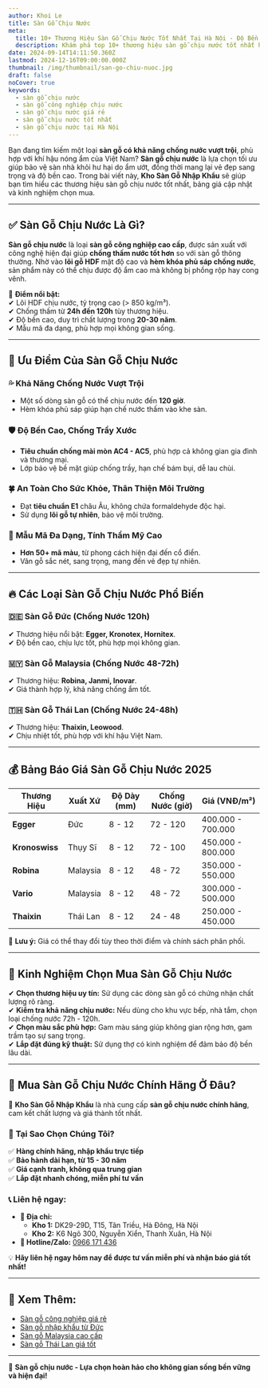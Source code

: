 ```yaml
---
author: Khoi Le
title: Sàn Gỗ Chịu Nước
meta:
  title: 10+ Thương Hiệu Sàn Gỗ Chịu Nước Tốt Nhất Tại Hà Nội - Độ Bền Vượt Trội
  description: Khám phá top 10+ thương hiệu sàn gỗ chịu nước tốt nhất hiện nay. Đánh giá ưu, nhược điểm, bảng giá và các mẫu sàn gỗ chịu nước được ưa chuộng nhất 2024.
date: 2024-09-14T14:11:50.360Z
lastmod: 2024-12-16T09:00:00.000Z
thumbnail: /img/thumbnail/san-go-chiu-nuoc.jpg
draft: false
noCover: true
keywords:
  - sàn gỗ chịu nước
  - sàn gỗ công nghiệp chịu nước
  - sàn gỗ chịu nước giá rẻ
  - sàn gỗ chịu nước tốt nhất
  - sàn gỗ chịu nước tại Hà Nội
---
```


Bạn đang tìm kiếm một loại **sàn gỗ có khả năng chống nước vượt trội**, phù hợp với khí hậu nóng ẩm của Việt Nam? **Sàn gỗ chịu nước** là lựa chọn tối ưu giúp bảo vệ sàn nhà khỏi hư hại do ẩm ướt, đồng thời mang lại vẻ đẹp sang trọng và độ bền cao. Trong bài viết này, **Kho Sàn Gỗ Nhập Khẩu** sẽ giúp bạn tìm hiểu các thương hiệu sàn gỗ chịu nước tốt nhất, bảng giá cập nhật và kinh nghiệm chọn mua.

---

## ✅ Sàn Gỗ Chịu Nước Là Gì?

**Sàn gỗ chịu nước** là loại **sàn gỗ công nghiệp cao cấp**, được sản xuất với công nghệ hiện đại giúp **chống thấm nước tốt hơn** so với sàn gỗ thông thường. Nhờ vào **lõi gỗ HDF** mật độ cao và **hèm khóa phủ sáp chống nước**, sản phẩm này có thể chịu được độ ẩm cao mà không bị phồng rộp hay cong vênh.

📌 **Điểm nổi bật:**  
✔ Lõi HDF chịu nước, tỷ trọng cao (> 850 kg/m³).  
✔ Chống thấm từ **24h đến 120h** tùy thương hiệu.  
✔ Độ bền cao, duy trì chất lượng trong **20-30 năm**.  
✔ Mẫu mã đa dạng, phù hợp mọi không gian sống.  

---

## 🌟 Ưu Điểm Của Sàn Gỗ Chịu Nước

### 💦 **Khả Năng Chống Nước Vượt Trội**
- Một số dòng sàn gỗ có thể chịu nước đến **120 giờ**.
- Hèm khóa phủ sáp giúp hạn chế nước thấm vào khe sàn.

### 🛡️ **Độ Bền Cao, Chống Trầy Xước**
- **Tiêu chuẩn chống mài mòn AC4 - AC5**, phù hợp cả không gian gia đình và thương mại.
- Lớp bảo vệ bề mặt giúp chống trầy, hạn chế bám bụi, dễ lau chùi.

### 🍀 **An Toàn Cho Sức Khỏe, Thân Thiện Môi Trường**
- Đạt **tiêu chuẩn E1** châu Âu, không chứa formaldehyde độc hại.
- Sử dụng **lõi gỗ tự nhiên**, bảo vệ môi trường.

### 🎨 **Mẫu Mã Đa Dạng, Tính Thẩm Mỹ Cao**
- **Hơn 50+ mã màu**, từ phong cách hiện đại đến cổ điển.
- Vân gỗ sắc nét, sang trọng, mang đến vẻ đẹp tự nhiên.

---

## 🔥 Các Loại Sàn Gỗ Chịu Nước Phổ Biến

### 🇩🇪 **Sàn Gỗ Đức (Chống Nước 120h)**
✔ Thương hiệu nổi bật: **Egger, Kronotex, Hornitex**.  
✔ Độ bền cao, chịu lực tốt, phù hợp mọi không gian.  

### 🇲🇾 **Sàn Gỗ Malaysia (Chống Nước 48-72h)**
✔ Thương hiệu: **Robina, Janmi, Inovar**.  
✔ Giá thành hợp lý, khả năng chống ẩm tốt.  

### 🇹🇭 **Sàn Gỗ Thái Lan (Chống Nước 24-48h)**
✔ Thương hiệu: **Thaixin, Leowood**.  
✔ Chịu nhiệt tốt, phù hợp với khí hậu Việt Nam.  

---

## 💰 Bảng Báo Giá Sàn Gỗ Chịu Nước 2025

| **Thương Hiệu**  | **Xuất Xứ**  | **Độ Dày (mm)** | **Chống Nước (giờ)** | **Giá (VNĐ/m²)** |
|----------------|-------------|----------------|-----------------|-----------------|
| **Egger**      | Đức         | 8 - 12         | 72 - 120        | 400.000 - 700.000 |
| **Kronoswiss** | Thụy Sĩ     | 8 - 12         | 72 - 100        | 450.000 - 800.000 |
| **Robina**     | Malaysia    | 8 - 12         | 48 - 72         | 350.000 - 550.000 |
| **Vario**      | Malaysia    | 8 - 12         | 48 - 72         | 300.000 - 500.000 |
| **Thaixin**    | Thái Lan    | 8 - 12         | 24 - 48         | 250.000 - 450.000 |

📌 **Lưu ý:** Giá có thể thay đổi tùy theo thời điểm và chính sách phân phối.

---

## 🎯 Kinh Nghiệm Chọn Mua Sàn Gỗ Chịu Nước

✔ **Chọn thương hiệu uy tín:** Sử dụng các dòng sàn gỗ có chứng nhận chất lượng rõ ràng.  
✔ **Kiểm tra khả năng chịu nước:** Nếu dùng cho khu vực bếp, nhà tắm, chọn loại chống nước 72h - 120h.  
✔ **Chọn màu sắc phù hợp:** Gam màu sáng giúp không gian rộng hơn, gam trầm tạo sự sang trọng.  
✔ **Lắp đặt đúng kỹ thuật:** Sử dụng thợ có kinh nghiệm để đảm bảo độ bền lâu dài.  

---

## 📍 Mua Sàn Gỗ Chịu Nước Chính Hãng Ở Đâu?

🔎 **Kho Sàn Gỗ Nhập Khẩu** là nhà cung cấp **sàn gỗ chịu nước chính hãng**, cam kết chất lượng và giá thành tốt nhất.

### 🎯 **Tại Sao Chọn Chúng Tôi?**
✅ **Hàng chính hãng, nhập khẩu trực tiếp**  
✅ **Bảo hành dài hạn, từ 15 - 30 năm**  
✅ **Giá cạnh tranh, không qua trung gian**  
✅ **Lắp đặt nhanh chóng, miễn phí tư vấn**  

### 📞 **Liên hệ ngay:**
- **📍 Địa chỉ:**  
  - **Kho 1:** DK29-29D, T15, Tân Triều, Hà Đông, Hà Nội  
  - **Kho 2:** K6 Ngõ 300, Nguyễn Xiển, Thanh Xuân, Hà Nội  
- **📲 Hotline/Zalo:** [0966 171 436](tel:0966171436)  

💡 **Hãy liên hệ ngay hôm nay để được tư vấn miễn phí và nhận báo giá tốt nhất!**

---

## 🔗 Xem Thêm:

- [Sàn gỗ công nghiệp giá rẻ](/san-go-cong-nghiep/san-go-gia-re/)  
- [Sàn gỗ nhập khẩu từ Đức](/san-go-cong-nghiep/san-go-duc-nhap-khau/)  
- [Sàn gỗ Malaysia cao cấp](/san-go-cong-nghiep/kho-san-go-malaysia/)  
- [Sàn gỗ Thái Lan giá tốt](/san-go-cong-nghiep/san-go-thai-lan/)  

---

📢 **Sàn gỗ chịu nước - Lựa chọn hoàn hảo cho không gian sống bền vững và hiện đại!**
